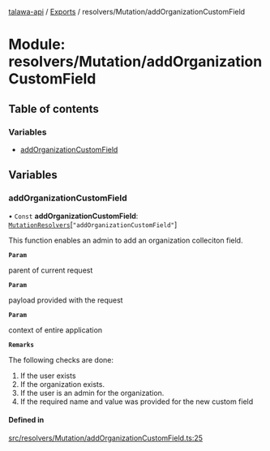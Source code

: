 [talawa-api](../README.md) / [Exports](../modules.md) / resolvers/Mutation/addOrganizationCustomField

# Module: resolvers/Mutation/addOrganizationCustomField

## Table of contents

### Variables

- [addOrganizationCustomField](resolvers_Mutation_addOrganizationCustomField.md#addorganizationcustomfield)

## Variables

### addOrganizationCustomField

• `Const` **addOrganizationCustomField**: [`MutationResolvers`](types_generatedGraphQLTypes.md#mutationresolvers)[``"addOrganizationCustomField"``]

This function enables an admin to add an organization colleciton field.

**`Param`**

parent of current request

**`Param`**

payload provided with the request

**`Param`**

context of entire application

**`Remarks`**

The following checks are done:
1. If the user exists
2. If the organization exists.
3. If the user is an admin for the organization.
4. If the required name and value was provided for the new custom field

#### Defined in

[src/resolvers/Mutation/addOrganizationCustomField.ts:25](https://github.com/PalisadoesFoundation/talawa-api/blob/0075fca/src/resolvers/Mutation/addOrganizationCustomField.ts#L25)

